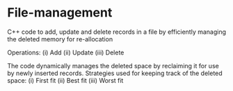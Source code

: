 # File-management
C++ code to add, update and delete records in a file by efficiently managing the deleted memory for re-allocation

Operations:
  (i) Add
  (ii) Update
  (iii) Delete

The code dynamically manages the deleted space by reclaiming it for use by newly inserted records. 
Strategies used for keeping track of the deleted space:
  (i) First fit
  (ii) Best fit
  (iii) Worst fit

